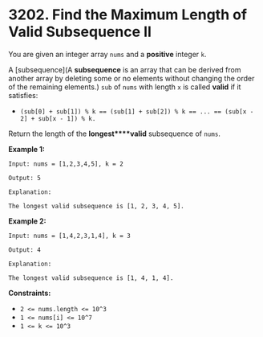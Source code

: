 # 3202. Find the Maximum Length of Valid Subsequence II

You are given an integer array `nums` and a **positive** integer `k`.

A [subsequence](A **subsequence** is an array that can be derived from  another array by deleting some or no elements without changing the order of the remaining elements.) `sub` of `nums` with length `x` is called **valid** if it satisfies:

- `(sub[0] + sub[1]) % k == (sub[1] + sub[2]) % k == ... == (sub[x - 2] + sub[x - 1]) % k.`

Return the length of the **longest****valid** subsequence of `nums`.

**Example 1:**

```()
Input: nums = [1,2,3,4,5], k = 2

Output: 5

Explanation:

The longest valid subsequence is [1, 2, 3, 4, 5].
```

**Example 2:**

```()
Input: nums = [1,4,2,3,1,4], k = 3

Output: 4

Explanation:

The longest valid subsequence is [1, 4, 1, 4].
```

**Constraints:**

- `2 <= nums.length <= 10^3`
- `1 <= nums[i] <= 10^7`
- `1 <= k <= 10^3`
